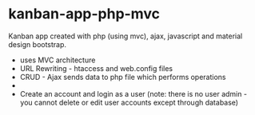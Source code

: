 # kanban-app-php-mvc

Kanban app created with php (using mvc), ajax, javascript and material design bootstrap.

<ul>
<li>uses MVC architecture</li>  
<li>URL Rewriting - htaccess and web.config files</li>  
<li>CRUD - Ajax sends data to php file which performs operations</li>  
<li></li>
<li>Create an account and login as a user (note: there is no user admin - you cannot delete or edit user accounts except through database)</li>
</ul>



